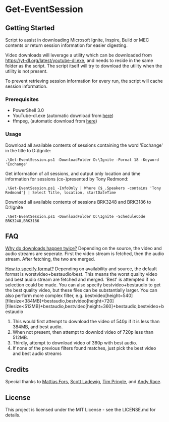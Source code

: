 # Get-EventSession

## Getting Started

Script to assist in downloading Microsoft Ignite, Inspire, Build or MEC contents or return 
session information for easier digesting. 

Video downloads will leverage a utility which can be downloaded
from https://yt-dl.org/latest/youtube-dl.exe, and needs to reside in the same folder
as the script. The script itself will try to download the utility when the utility is not present.

To prevent retrieving session information for every run, the script will cache session information.

### Prerequisites

* PowerShell 3.0
* YouTube-dl.exe (automatic download from [here](https://yt-dl.org))
* ffmpeg, (automatic download from [here](https://ffmpeg.zeranoe.com/builds/win32/static/ffmpeg-latest-win32-static.zip)) 

### Usage

Download all available contents of sessions containing the word 'Exchange' in the title to D:\Ignite:
```
.\Get-EventSession.ps1 -DownloadFolder D:\Ignite -Format 18 -Keyword 'Exchange'
```

Get information of all sessions, and output only location and time information for sessions (co-)presented by Tony Redmond:
```
.\Get-EventSession.ps1 -InfoOnly | Where {$_.Speakers -contains 'Tony Redmond'} | Select Title, location, startDateTime
```

Download all available contents of sessions BRK3248 and BRK3186 to D:\Ignite
```
.\Get-EventSession.ps1 -DownloadFolder D:\Ignite -ScheduleCode BRK3248,BRK3186
```

## FAQ

<U>Why do downloads happen twice?</U>
Depending on the source, the video and audio streams are seperate. First the video stream is fetched, then the audio stream.
After fetching, the two are merged.

<U>How to specify format?</U>
Depending on availability and source, the default format is worstvideo+bestaudio/best. This means the worst quality video and best audio 
stream are fetched and merged. 'Best' is attempted if no selection could be made. You can also specify bestvideo+bestaudio to get the best 
quality video, but these files can be substantially larger. You can also perform more complex filter, e.g.
bestvideo[height=540][filesize<384MB]+bestaudio,bestvideo[height=720][filesize<512MB]+bestaudio,bestvideo[height=360]+bestaudio,bestvideo+bestaudio
1) This would first attempt to download the video of 540p if it is less than 384MB, and best audio.
2) When not present, then attempt to downlod video of 720p less than 512MB.
3) Thirdly, attempt to download video of 360p with best audio.
4) If none of the previous filters found matches, just pick the best video and best audio streams

## Credits

Special thanks to [Mattias Fors](http://deploywindows.info), [Scott Ladewig](http://ladewig.com), [Tim Pringle](http://www.powershell.amsterdam), and [Andy Race](https://github.com/AndyRace).

## License

This project is licensed under the MIT License - see the LICENSE.md for details.

 
